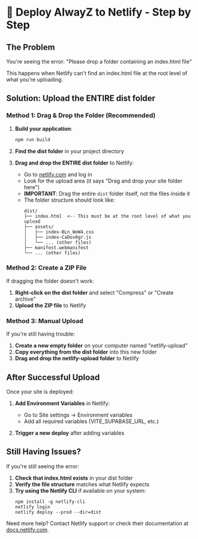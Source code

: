 # 🚀 Deploy AlwayZ to Netlify - Step by Step

## The Problem
You're seeing the error: "Please drop a folder containing an index.html file"

This happens when Netlify can't find an index.html file at the root level of what you're uploading.

## Solution: Upload the ENTIRE dist folder

### Method 1: Drag & Drop the Folder (Recommended)

1. **Build your application**:
   ```bash
   npm run build
   ```

2. **Find the dist folder** in your project directory

3. **Drag and drop the ENTIRE dist folder** to Netlify:
   - Go to [netlify.com](https://app.netlify.com/) and log in
   - Look for the upload area (it says "Drag and drop your site folder here")
   - **IMPORTANT**: Drag the entire `dist` folder itself, not the files inside it
   - The folder structure should look like:
     ```
     dist/
     ├── index.html  <-- This must be at the root level of what you upload
     ├── assets/
     │   ├── index-BLn_WeW4.css
     │   ├── index-CaDov0gr.js
     │   └── ... (other files)
     ├── manifest.webmanifest
     └── ... (other files)
     ```

### Method 2: Create a ZIP File

If dragging the folder doesn't work:

1. **Right-click on the dist folder** and select "Compress" or "Create archive"
2. **Upload the ZIP file** to Netlify

### Method 3: Manual Upload

If you're still having trouble:

1. **Create a new empty folder** on your computer named "netlify-upload"
2. **Copy everything from the dist folder** into this new folder
3. **Drag and drop the netlify-upload folder** to Netlify

## After Successful Upload

Once your site is deployed:

1. **Add Environment Variables** in Netlify:
   - Go to Site settings → Environment variables
   - Add all required variables (VITE_SUPABASE_URL, etc.)

2. **Trigger a new deploy** after adding variables

## Still Having Issues?

If you're still seeing the error:

1. **Check that index.html exists** in your dist folder
2. **Verify the file structure** matches what Netlify expects
3. **Try using the Netlify CLI** if available on your system:
   ```
   npm install -g netlify-cli
   netlify login
   netlify deploy --prod --dir=dist
   ```

Need more help? Contact Netlify support or check their documentation at [docs.netlify.com](https://docs.netlify.com/site-deploys/create-deploys/).